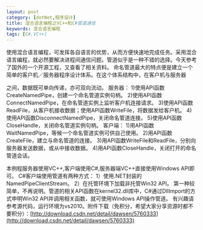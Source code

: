 ```yaml
---
layout: post
category: [dotNet,程序设计]
title: 混合语言编程之VC++和C#管道通信
keywords: 混合语言编程
tags: [C#,VC++]
---
```


使用混合语言编程，可发挥各自语言的优势，从而方便快速地完成任务。采用混合语言编程，就必然要解决进程间通信问题。管道似乎是一种不错的选择。今天参考了国外的一个开源工程，又查看了相关资料。
命名管道最大的特点便是建立一个简单的客户机／服务器程序设计体系。在这个体系结构中，在客户机与服务器

<!--more-->

之间，数据既可单向传递，亦可双向流动。
服务器：
1)使用API函数CreateNamedPipe，创建一个命名管道实例句柄。
2)使用API函数ConnectNamedPipe，在命名管道实例上监听客户机连接请求。
3)使用API函数ReadFile，从客户机接收数据；使用API函数WriteFile，将数据发给客户机。
4)使用API函数DisconnectNamedPipe，关闭命名管道连接。
5)使用API函数CloseHandle，关闭命名管道实例句柄。 
客户端：
1)用API函数WaitNamedPipe，等候一个命名管道实例可供自己使用。
2)用API函数CreateFile，建立与命名管道的连接。
3)用API函数WriteFile和ReadFile，分别向服务器发送数据，或从中接收数据。
4)用API函数CloseHandle，关闭打开的命名管道会话。

本例程服务器使用VC++,客户端使用C#,服务器端VC++直接使用Windows API即可。
C#客户端使用管道有两种方式：
1）使用.NET封装的NamedPipeClientStream。
2）在托管环境下加载非托管Win32 API。
第一种较简单，不再说明。管道的相关API函数在kernel32.dll库中，C#通过DllImport的方式申明Win32 API并调用相关函数，就可使用Windows API操作管道。 
有兴趣请参考源代码，运行环境为vs2010。附件下载（免积分，希望大家分享资源时都不要积分）：[http://download.csdn.net/detail/dawsen/5760333](http://download.csdn.net/detail/dawsen/5760333)